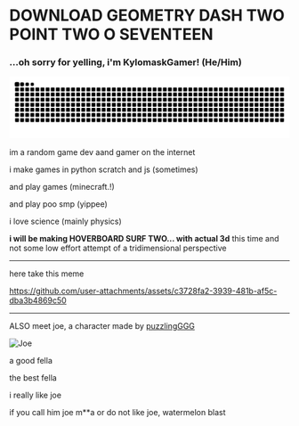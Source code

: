 <h1>DOWNLOAD GEOMETRY DASH TWO POINT TWO O SEVENTEEN</h1>
<h3>...oh sorry for yelling, i'm KylomaskGamer! (He/Him)</h3>

![](https://raw.githubusercontent.com/KylomaskGamer/KylomaskGamer/e60e7ed6f9e1903dc3af9a5509e0445577bb2b24/snake.svg)

im a random game dev aand gamer on the internet

i make games in python scratch and js (sometimes)

and play games (minecraft.!)

and play poo smp (yippee)

i love science (mainly physics)

**i will be making HOVERBOARD SURF TWO... with actual 3d** this time and not some low effort attempt of a tridimensional perspective

---

here take this meme

https://github.com/user-attachments/assets/c3728fa2-3939-481b-af5c-dba3b4869c50

---

ALSO meet joe, a character made by <a href="https://github.com/PuzzlingGGG">puzzlingGGG</a>

![Joe](https://github.com/KylomaskGamer/KylomaskGamer/assets/83834554/f7e5bca0-4544-4c94-b294-0ef5378371ce)

a good fella

the best fella

i really like joe

if you call him joe m**a or do not like joe, watermelon blast
